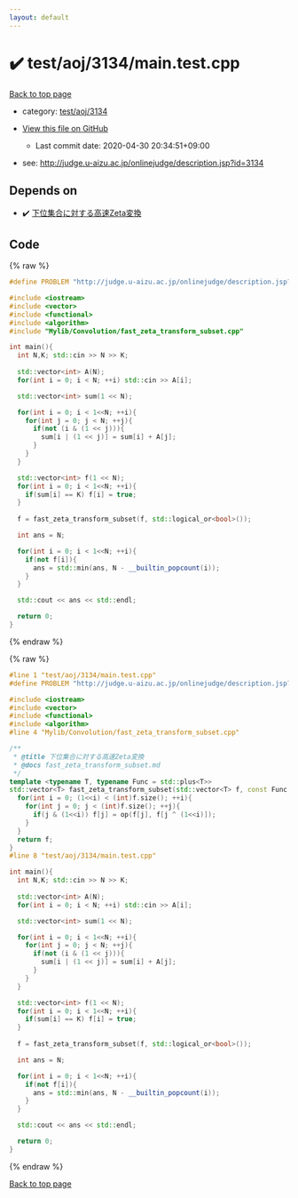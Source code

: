 ```yaml
---
layout: default
---
```


<!-- mathjax config similar to math.stackexchange -->
<script type="text/javascript" async
  src="https://cdnjs.cloudflare.com/ajax/libs/mathjax/2.7.5/MathJax.js?config=TeX-MML-AM_CHTML">
</script>
<script type="text/x-mathjax-config">
  MathJax.Hub.Config({
    TeX: { equationNumbers: { autoNumber: "AMS" }},
    tex2jax: {
      inlineMath: [ ['$','$'] ],
      processEscapes: true
    },
    "HTML-CSS": { matchFontHeight: false },
    displayAlign: "left",
    displayIndent: "2em"
  });
</script>

<script type="text/javascript" src="https://cdnjs.cloudflare.com/ajax/libs/jquery/3.4.1/jquery.min.js"></script>
<script src="https://cdn.jsdelivr.net/npm/jquery-balloon-js@1.1.2/jquery.balloon.min.js" integrity="sha256-ZEYs9VrgAeNuPvs15E39OsyOJaIkXEEt10fzxJ20+2I=" crossorigin="anonymous"></script>
<script type="text/javascript" src="../../../../assets/js/copy-button.js"></script>
<link rel="stylesheet" href="../../../../assets/css/copy-button.css" />


# :heavy_check_mark: test/aoj/3134/main.test.cpp

<a href="../../../../index.html">Back to top page</a>

* category: <a href="../../../../index.html#4f0d05e27521ea76d6aad8fca840629e">test/aoj/3134</a>
* <a href="{{ site.github.repository_url }}/blob/master/test/aoj/3134/main.test.cpp">View this file on GitHub</a>
    - Last commit date: 2020-04-30 20:34:51+09:00


* see: <a href="http://judge.u-aizu.ac.jp/onlinejudge/description.jsp?id=3134">http://judge.u-aizu.ac.jp/onlinejudge/description.jsp?id=3134</a>


## Depends on

* :heavy_check_mark: <a href="../../../../library/Mylib/Convolution/fast_zeta_transform_subset.cpp.html">下位集合に対する高速Zeta変換</a>


## Code

<a id="unbundled"></a>
{% raw %}
```cpp
#define PROBLEM "http://judge.u-aizu.ac.jp/onlinejudge/description.jsp?id=3134"

#include <iostream>
#include <vector>
#include <functional>
#include <algorithm>
#include "Mylib/Convolution/fast_zeta_transform_subset.cpp"

int main(){
  int N,K; std::cin >> N >> K;
  
  std::vector<int> A(N);
  for(int i = 0; i < N; ++i) std::cin >> A[i];

  std::vector<int> sum(1 << N);

  for(int i = 0; i < 1<<N; ++i){
    for(int j = 0; j < N; ++j){
      if(not (i & (1 << j))){
        sum[i | (1 << j)] = sum[i] + A[j];
      }
    }
  }

  std::vector<int> f(1 << N);
  for(int i = 0; i < 1<<N; ++i){
    if(sum[i] == K) f[i] = true;
  }
  
  f = fast_zeta_transform_subset(f, std::logical_or<bool>());

  int ans = N;

  for(int i = 0; i < 1<<N; ++i){
    if(not f[i]){
      ans = std::min(ans, N - __builtin_popcount(i));
    }
  }

  std::cout << ans << std::endl;

  return 0;
}

```
{% endraw %}

<a id="bundled"></a>
{% raw %}
```cpp
#line 1 "test/aoj/3134/main.test.cpp"
#define PROBLEM "http://judge.u-aizu.ac.jp/onlinejudge/description.jsp?id=3134"

#include <iostream>
#include <vector>
#include <functional>
#include <algorithm>
#line 4 "Mylib/Convolution/fast_zeta_transform_subset.cpp"

/**
 * @title 下位集合に対する高速Zeta変換
 * @docs fast_zeta_transform_subset.md
 */
template <typename T, typename Func = std::plus<T>>
std::vector<T> fast_zeta_transform_subset(std::vector<T> f, const Func &op = std::plus<T>()){
  for(int i = 0; (1<<i) < (int)f.size(); ++i){
    for(int j = 0; j < (int)f.size(); ++j){
      if(j & (1<<i)) f[j] = op(f[j], f[j ^ (1<<i)]);
    }
  }
  return f;
}
#line 8 "test/aoj/3134/main.test.cpp"

int main(){
  int N,K; std::cin >> N >> K;
  
  std::vector<int> A(N);
  for(int i = 0; i < N; ++i) std::cin >> A[i];

  std::vector<int> sum(1 << N);

  for(int i = 0; i < 1<<N; ++i){
    for(int j = 0; j < N; ++j){
      if(not (i & (1 << j))){
        sum[i | (1 << j)] = sum[i] + A[j];
      }
    }
  }

  std::vector<int> f(1 << N);
  for(int i = 0; i < 1<<N; ++i){
    if(sum[i] == K) f[i] = true;
  }
  
  f = fast_zeta_transform_subset(f, std::logical_or<bool>());

  int ans = N;

  for(int i = 0; i < 1<<N; ++i){
    if(not f[i]){
      ans = std::min(ans, N - __builtin_popcount(i));
    }
  }

  std::cout << ans << std::endl;

  return 0;
}

```
{% endraw %}

<a href="../../../../index.html">Back to top page</a>


